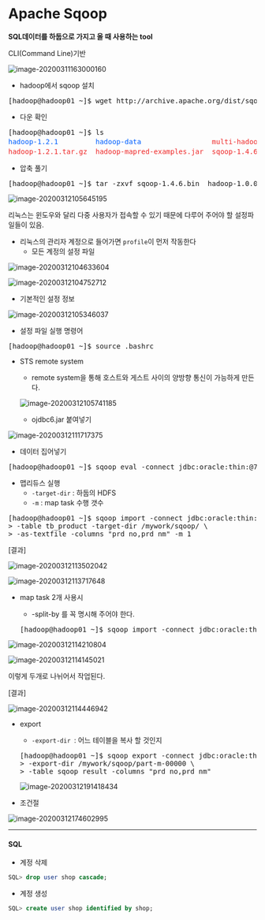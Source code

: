 # Apache Sqoop

**SQL데이터를 하둡으로 가지고 올 때 사용하는 tool**

CLI(Command Line)기반 

![image-20200311163000160](C:\Users\student\AppData\Roaming\Typora\typora-user-images\image-20200311163000160.png)

* hadoop에서 sqoop 설치


<pre>[hadoop@hadoop01 ~]$ wget http://archive.apache.org/dist/sqoop/1.4.6/sqoop-1.4.6.bin__hadoop-1.0.0.tar.gz
</pre>

* 다운 확인

<pre>[hadoop@hadoop01 ~]$ ls
<font color="#005FFF">hadoop-1.2.1</font>         <font color="#005FFF">hadoop-data</font>                 <font color="#EF2929">multi-hadoop-examples.jar</font>             <font color="#005FFF">test</font>  <font color="#005FFF">다운로드</font>  <font color="#005FFF">바탕화면</font>  <font color="#005FFF">사진</font>  <font color="#005FFF">음악</font>
<font color="#EF2929">hadoop-1.2.1.tar.gz</font>  <font color="#EF2929">hadoop-mapred-examples.jar</font>  <font color="#EF2929">sqoop-1.4.6.bin__hadoop-1.0.0.tar.gz</font>  <font color="#005FFF">공개</font>  <font color="#005FFF">문서</font>      <font color="#005FFF">비디오</font>    <font color="#005FFF">서식</font>
</pre>

* 압축 풀기

<pre>[hadoop@hadoop01 ~]$ tar -zxvf sqoop-1.4.6.bin__hadoop-1.0.0.tar.gz 
</pre>

![image-20200312105645195](images/image-20200312105645195.png)

리눅스는 윈도우와 달리 다중 사용자가 접속할 수 있기 때문에 다루어 주어야 할 설정파일들이 있음.

* 리눅스의 관리자 계정으로 들어가면 `profile`이 먼저 작동한다
  *  모든 계정의 설정 파일

![image-20200312104633604](images/image-20200312104633604.png)

![image-20200312104752712](images/image-20200312104752712.png)

- 기본적인 설정 정보

![image-20200312105346037](images/image-20200312105346037.png)

* 설정 파일 실행 명령어

<pre>[hadoop@hadoop01 ~]$ source .bashrc
</pre>

* STS remote system

  * remote system을 통해 호스트와 게스트 사이의 양방향 통신이 가능하게 만든다.

  ![image-20200312105741185](images/image-20200312105741185.png)

  * ojdbc6.jar 붙여넣기 

![image-20200312111717375](images/image-20200312111717375.png)

* 데이터 집어넣기

<pre>[hadoop@hadoop01 ~]$ sqoop eval -connect jdbc:oracle:thin:@70.12.115.64:1521:xe -username shop -password shop -query &quot;select * from tb_product&quot;
</pre>

* 맵리듀스 실행 
  * `-target-dir` : 하둡의 HDFS
  * `-m` :  map task 수행 갯수 

<pre>[hadoop@hadoop01 ~]$ sqoop import -connect jdbc:oracle:thin:@70.12.115.64:1521:xe -username shop -password shop \
&gt; -table tb_product -target-dir /mywork/sqoop/ \
&gt; -as-textfile -columns &quot;prd_no,prd_nm&quot; -m 1
</pre>

[결과]

![image-20200312113502042](images/image-20200312113502042.png)

![image-20200312113717648](images/image-20200312113717648.png)

* map task 2개 사용시

  * -split-by 를 꼭 명시해 주어야 한다.

  <pre>[hadoop@hadoop01 ~]$ sqoop import -connect jdbc:oracle:thin:@70.12.115.64:1521:xe -username shop -password shop -table tb_product -target-dir /mywork/sqoop2/ -as-textfile -columns &quot;prd_no,prd_nm&quot; -split-by prd_no -m 2
  </pre>

![image-20200312114210804](images/image-20200312114210804.png)

![image-20200312114145021](images/image-20200312114145021.png)

이렇게 두개로 나뉘어서 작업된다.

[결과]

![image-20200312114446942](images/image-20200312114446942.png)

* export 

  * `-export-dir `: 어느 테이블을 복사 할 것인지

  <pre>[hadoop@hadoop01 ~]$ sqoop export -connect jdbc:oracle:thin:@70.12.115.64:1521:xe -username shop -password shop \
  &gt; -export-dir /mywork/sqoop/part-m-00000 \
  &gt; -table sqoop_result -columns &quot;prd_no,prd_nm&quot; 
  </pre>
  
  ![image-20200312191418434](images/image-20200312191418434.png)
  
* 조건절

![image-20200312174602995](images/image-20200312174602995.png)

---



#### SQL

* 계정 삭제

```sql
SQL> drop user shop cascade;
```

* 계정 생성

``` sql
SQL> create user shop identified by shop;
```


